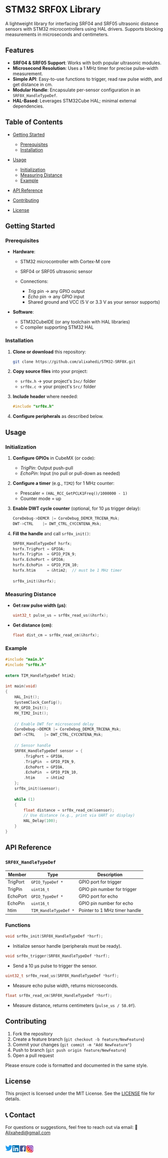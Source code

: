 # STM32 SRF0X Library

A lightweight library for interfacing SRF04 and SRF05 ultrasonic distance sensors with STM32 microcontrollers using HAL drivers. Supports blocking measurements in microseconds and centimeters.

## Features

* **SRF04 & SRF05 Support**: Works with both popular ultrasonic modules.
* **Microsecond Resolution**: Uses a 1 MHz timer for precise pulse-width measurement.
* **Simple API**: Easy-to-use functions to trigger, read raw pulse width, and get distance in cm.
* **Modular Handle**: Encapsulate per-sensor configuration in an `SRF0X_HandleTypeDef`.
* **HAL-Based**: Leverages STM32Cube HAL; minimal external dependencies.

## Table of Contents

* [Getting Started](#getting-started)

  * [Prerequisites](#prerequisites)
  * [Installation](#installation)
* [Usage](#usage)

  * [Initialization](#initialization)
  * [Measuring Distance](#measuring-distance)
  * [Example](#example)
* [API Reference](#api-reference)
* [Contributing](#contributing)
* [License](#license)

## Getting Started

### Prerequisites

* **Hardware**:

  * STM32 microcontroller with Cortex-M core
  * SRF04 or SRF05 ultrasonic sensor
  * Connections:

    * *Trig* pin → any GPIO output
    * *Echo* pin → any GPIO input
    * Shared ground and VCC (5 V or 3.3 V as your sensor supports)
* **Software**:

  * STM32CubeIDE (or any toolchain with HAL libraries)
  * C compiler supporting STM32 HAL

### Installation

1. **Clone or download** this repository:

   ```bash
   git clone https://github.com/alixahedi/STM32-SRF0X.git
   ```
2. **Copy source files** into your project:

   * `srf0x.h` → your project's `Inc/` folder
   * `srf0x.c` → your project's `Src/` folder
3. **Include header** where needed:

   ```c
   #include "srf0x.h"
   ```
4. **Configure peripherals** as described below.

## Usage

### Initialization

1. **Configure GPIOs** in CubeMX (or code):

   * *TrigPin*: Output push-pull
   * *EchoPin*: Input (no pull or pull-down as needed)

2. **Configure a timer** (e.g., `TIM2`) for 1 MHz counter:

   * Prescaler = `(HAL_RCC_GetPCLK1Freq()/1000000 - 1)`
   * Counter mode = up

3. **Enable DWT cycle counter** (optional, for 10 µs trigger delay):

   ```c
   CoreDebug->DEMCR |= CoreDebug_DEMCR_TRCENA_Msk;
   DWT->CTRL    |= DWT_CTRL_CYCCNTENA_Msk;
   ```

4. **Fill the handle** and call `srf0x_init()`:

   ```c
   SRF0X_HandleTypeDef hsrfx;
   hsrfx.TrigPort = GPIOA;
   hsrfx.TrigPin  = GPIO_PIN_9;
   hsrfx.EchoPort = GPIOA;
   hsrfx.EchoPin  = GPIO_PIN_10;
   hsrfx.htim     = &htim2;  // must be 1 MHz timer

   srf0x_init(&hsrfx);
   ```

### Measuring Distance

* **Get raw pulse width (µs)**:

  ```c
  uint32_t pulse_us = srf0x_read_us(&hsrfx);
  ```
* **Get distance (cm)**:

  ```c
  float dist_cm = srf0x_read_cm(&hsrfx);
  ```

### Example

```c
#include "main.h"
#include "srf0x.h"

extern TIM_HandleTypeDef htim2;

int main(void)
{
    HAL_Init();
    SystemClock_Config();
    MX_GPIO_Init();
    MX_TIM2_Init();
    
    // Enable DWT for microsecond delay
    CoreDebug->DEMCR |= CoreDebug_DEMCR_TRCENA_Msk;
    DWT->CTRL    |= DWT_CTRL_CYCCNTENA_Msk;
    
    // Sensor handle
    SRF0X_HandleTypeDef sensor = {
        .TrigPort = GPIOA,
        .TrigPin  = GPIO_PIN_9,
        .EchoPort = GPIOA,
        .EchoPin  = GPIO_PIN_10,
        .htim     = &htim2
    };
    srf0x_init(&sensor);
    
    while (1)
    {
        float distance = srf0x_read_cm(&sensor);
        // Use distance (e.g., print via UART or display)
        HAL_Delay(100);
    }
}
```

## API Reference

### `SRF0X_HandleTypeDef`

| Member   | Type                  | Description                   |
| -------- | --------------------- | ----------------------------- |
| TrigPort | `GPIO_TypeDef *`      | GPIO port for trigger         |
| TrigPin  | `uint16_t`            | GPIO pin number for trigger   |
| EchoPort | `GPIO_TypeDef *`      | GPIO port for echo            |
| EchoPin  | `uint16_t`            | GPIO pin number for echo      |
| htim     | `TIM_HandleTypeDef *` | Pointer to 1 MHz timer handle |

### Functions

```c
void srf0x_init(SRF0X_HandleTypeDef *hsrf);
```

* Initialize sensor handle (peripherals must be ready).

```c
void srf0x_trigger(SRF0X_HandleTypeDef *hsrf);
```

* Send a 10 µs pulse to trigger the sensor.

```c
uint32_t srf0x_read_us(SRF0X_HandleTypeDef *hsrf);
```

* Measure echo pulse width, returns microseconds.

```c
float srf0x_read_cm(SRF0X_HandleTypeDef *hsrf);
```

* Measure distance, returns centimeters (`pulse_us / 58.0f`).

## Contributing

1. Fork the repository
2. Create a feature branch (`git checkout -b feature/NewFeature`)
3. Commit your changes (`git commit -m "Add NewFeature"`)
4. Push to branch (`git push origin feature/NewFeature`)
5. Open a pull request

Please ensure code is formatted and documented in the same style.

## License

This project is licensed under the MIT License. See the [LICENSE](LICENSE) file for details.

## 📞 Contact
For questions or suggestions, feel free to reach out via email:
📧 Alixahedi@gmail.com

<br/>
<a href="https://twitter.com/alixahedi">
<img align="left" alt="Alix | Twitter" width="22px" src="https://github.com/alixahedi/alixahedi/blob/main/assests/img/social/Twitter.png" />
</a>
<a href="https://www.linkedin.com/in/ali-zahedi-b5a360158//">
<img align="left" alt="Ali's LinkedIN" width="22px" src="https://github.com/alixahedi/alixahedi/blob/main/assests/img/social/Linkedin.png" />
</a>
<a href="https://www.facebook.com/Alixahedi/">
<img align="left" alt="Ali's FaceBook" width="22px" src="https://github.com/alixahedi/alixahedi/blob/main/assests/img/social/fb.png" />
</a>
<a href="https://www.instagram.com/Alixahedi">
<img align="left" alt="Ali's Instagram" width="22px" src="https://github.com/alixahedi/alixahedi/blob/main/assests/img/social/insta.png" />
</a>
<br/>
